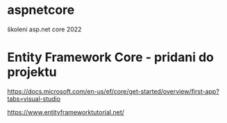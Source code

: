 # aspnetcore
školení asp.net core 2022

# Entity Framework Core - pridani do projektu
https://docs.microsoft.com/en-us/ef/core/get-started/overview/first-app?tabs=visual-studio

https://www.entityframeworktutorial.net/



